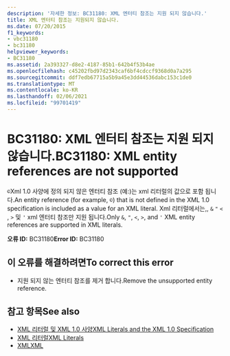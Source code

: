 ```yaml
---
description: '자세한 정보: BC31180: XML 엔터티 참조는 지원 되지 않습니다.'
title: XML 엔터티 참조는 지원되지 않습니다.
ms.date: 07/20/2015
f1_keywords:
- vbc31180
- bc31180
helpviewer_keywords:
- BC31180
ms.assetid: 2a393327-d8e2-4187-85b1-642b4f53b4ae
ms.openlocfilehash: c45202fbd97d2343caf6bf4cdccf9368d0a7a295
ms.sourcegitcommit: ddf7edb67715a5b9a45e3dd44536dabc153c1de0
ms.translationtype: MT
ms.contentlocale: ko-KR
ms.lasthandoff: 02/06/2021
ms.locfileid: "99701419"
---
```

# <a name="bc31180-xml-entity-references-are-not-supported"></a><span data-ttu-id="d1396-103">BC31180: XML 엔터티 참조는 지원 되지 않습니다.</span><span class="sxs-lookup"><span data-stu-id="d1396-103">BC31180: XML entity references are not supported</span></span>

<span data-ttu-id="d1396-104">`©`Xml 1.0 사양에 정의 되지 않은 엔터티 참조 (예:)는 xml 리터럴의 값으로 포함 됩니다.</span><span class="sxs-lookup"><span data-stu-id="d1396-104">An entity reference (for example, `©`) that is not defined in the XML 1.0 specification is included as a value for an XML literal.</span></span> <span data-ttu-id="d1396-105">Xml 리터럴에서는,, `&` `"` `<` , `>` 및 `'` xml 엔터티 참조만 지원 됩니다.</span><span class="sxs-lookup"><span data-stu-id="d1396-105">Only `&`, `"`, `<`, `>`, and `'` XML entity references are supported in XML literals.</span></span>

 <span data-ttu-id="d1396-106">**오류 ID:** BC31180</span><span class="sxs-lookup"><span data-stu-id="d1396-106">**Error ID:** BC31180</span></span>

## <a name="to-correct-this-error"></a><span data-ttu-id="d1396-107">이 오류를 해결하려면</span><span class="sxs-lookup"><span data-stu-id="d1396-107">To correct this error</span></span>

- <span data-ttu-id="d1396-108">지원 되지 않는 엔터티 참조를 제거 합니다.</span><span class="sxs-lookup"><span data-stu-id="d1396-108">Remove the unsupported entity reference.</span></span>

## <a name="see-also"></a><span data-ttu-id="d1396-109">참고 항목</span><span class="sxs-lookup"><span data-stu-id="d1396-109">See also</span></span>

- [<span data-ttu-id="d1396-110">XML 리터럴 및 XML 1.0 사양</span><span class="sxs-lookup"><span data-stu-id="d1396-110">XML Literals and the XML 1.0 Specification</span></span>](../../programming-guide/language-features/xml/xml-literals-and-the-xml-1-0-specification.md)
- [<span data-ttu-id="d1396-111">XML 리터럴</span><span class="sxs-lookup"><span data-stu-id="d1396-111">XML Literals</span></span>](../xml-literals/index.md)
- [<span data-ttu-id="d1396-112">XML</span><span class="sxs-lookup"><span data-stu-id="d1396-112">XML</span></span>](../../programming-guide/language-features/xml/index.md)
